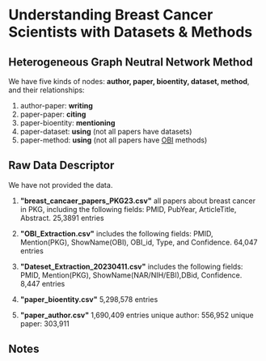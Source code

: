# Understanding Breast Cancer Scientists with Datasets & Methods

## Heterogeneous Graph Neutral Network Method

We have five kinds of nodes: **author, paper, bioentity, dataset, method**, and their relationships:

1. author-paper: **writing**
2. paper-paper: **citing**
3. paper-bioentity: **mentioning**
4. paper-dataset: **using** (not all papers have datasets)
5. paper-method: **using** (not all papers have [OBI](https://obi-ontology.org/) methods)



## Raw Data Descriptor
We have not provided the data.

1. **"breast_cancaer_papers_PKG23.csv"** all papers about breast cancer in PKG, including the following fields: PMID, PubYear, ArticleTitle, Abstract.
25,3891 entries

2. **"OBI_Extraction.csv"** includes the following fields: PMID, Mention(PKG), ShowName(OBI), OBI_id, Type, and Confidence.
64,047 entries

3. **"Dateset_Extraction_20230411.csv"** includes the following fields: PMID, Mention(PKG), ShowName(NAR/NIH/EBI),DBid, Confidence.
8,447 entries

4. **"paper_bioentity.csv"**
5,298,578 entries

5. **"paper_author.csv"**
1,690,409 entries
unique author: 556,952
unique paper: 303,911

## Notes
